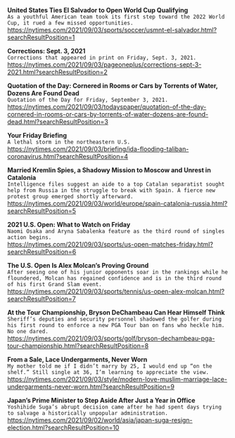 **United States Ties El Salvador to Open World Cup Qualifying**\
`As a youthful American team took its first step toward the 2022 World Cup, it rued a few missed opportunities.`\
https://nytimes.com/2021/09/03/sports/soccer/usmnt-el-salvador.html?searchResultPosition=1

**Corrections: Sept. 3, 2021**\
`Corrections that appeared in print on Friday, Sept. 3, 2021.`\
https://nytimes.com/2021/09/03/pageoneplus/corrections-sept-3-2021.html?searchResultPosition=2

**Quotation of the Day: Cornered in Rooms or Cars by Torrents of Water, Dozens Are Found Dead**\
`Quotation of the Day for Friday, September 3, 2021.`\
https://nytimes.com/2021/09/03/todayspaper/quotation-of-the-day-cornered-in-rooms-or-cars-by-torrents-of-water-dozens-are-found-dead.html?searchResultPosition=3

**Your Friday Briefing**\
`A lethal storm in the northeastern U.S.`\
https://nytimes.com/2021/09/03/briefing/ida-flooding-taliban-coronavirus.html?searchResultPosition=4

**Married Kremlin Spies, a Shadowy Mission to Moscow and Unrest in Catalonia**\
`Intelligence files suggest an aide to a top Catalan separatist sought help from Russia in the struggle to break with Spain. A fierce new protest group emerged shortly afterward.`\
https://nytimes.com/2021/09/03/world/europe/spain-catalonia-russia.html?searchResultPosition=5

**2021 U.S. Open: What to Watch on Friday**\
`Naomi Osaka and Aryna Sabalenka feature as the third round of singles action begins.`\
https://nytimes.com/2021/09/03/sports/us-open-matches-friday.html?searchResultPosition=6

**The U.S. Open Is Alex Molcan’s Proving Ground**\
`After seeing one of his junior opponents soar in the rankings while he floundered, Molcan has regained confidence and is in the third round of his first Grand Slam event.`\
https://nytimes.com/2021/09/03/sports/tennis/us-open-alex-molcan.html?searchResultPosition=7

**At the Tour Championship, Bryson DeChambeau Can Hear Himself Think**\
`Sheriff’s deputies and security personnel shadowed the golfer during his first round to enforce a new PGA Tour ban on fans who heckle him. No one dared.`\
https://nytimes.com/2021/09/03/sports/golf/bryson-dechambeau-pga-tour-championship.html?searchResultPosition=8

**From a Sale, Lace Undergarments, Never Worn**\
`My mother told me if I didn’t marry by 25, I would end up “on the shelf.” Still single at 36, I’m learning to appreciate the view.`\
https://nytimes.com/2021/09/03/style/modern-love-muslim-marriage-lace-undergarments-never-worn.html?searchResultPosition=9

**Japan’s Prime Minister to Step Aside After Just a Year in Office**\
`Yoshihide Suga’s abrupt decision came after he had spent days trying to salvage a historically unpopular administration.`\
https://nytimes.com/2021/09/02/world/asia/japan-suga-resign-election.html?searchResultPosition=10


